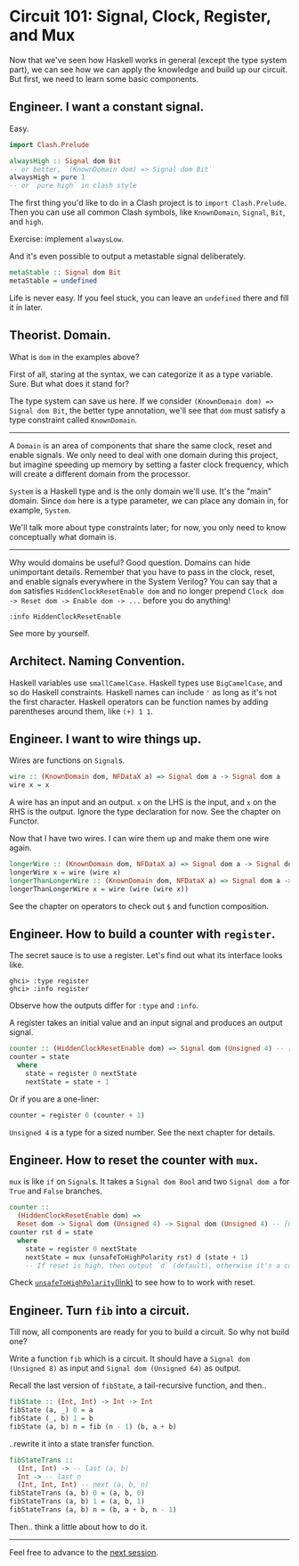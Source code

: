 # Circuit 101: Signal, Clock, Register, and Mux

Now that we've seen how Haskell works in general (except the type system part), we can see how we can apply the knowledge and build up our circuit. But first, we need to learn some basic components.

## Engineer. I want a constant signal.

Easy.

```haskell
import Clash.Prelude

alwaysHigh :: Signal dom Bit
-- or better, `(KnownDomain dom) => Signal dom Bit`
alwaysHigh = pure 1
-- or `pure high` in clash style
```

The first thing you'd like to do in a Clash project is to `import Clash.Prelude`. Then you can use all common Clash symbols, like `KnownDomain`, `Signal`, `Bit`, and `high`.

Exercise: implement `alwaysLow`.

And it's even possible to output a metastable signal deliberately.

```haskell
metaStable :: Signal dom Bit
metaStable = undefined
```

Life is never easy. If you feel stuck, you can leave an `undefined` there and fill it in later.

## Theorist. Domain.

What is `dom` in the examples above?

First of all, staring at the syntax, we can categorize it as a type variable. Sure. But what does it stand for?

The type system can save us here. If we consider `(KnownDomain dom) => Signal dom Bit`, the better type annotation, we'll see that `dom` must satisfy a type constraint called `KnownDomain`.

---

A `Domain` is an area of components that share the same clock, reset and enable signals. We only need to deal with one domain during this project, but imagine speeding up memory by setting a faster clock frequency, which will create a different domain from the processor.

`System` is a Haskell type and is the only domain we'll use. It's the "main" domain. Since `dom` here is a type parameter, we can place any domain in, for example, `System`.

We'll talk more about type constraints later; for now, you only need to know conceptually what domain is.

---

Why would domains be useful? Good question. Domains can hide unimportant details. Remember that you have to pass in the clock, reset, and enable signals everywhere in the System Verilog? You can say that a `dom` satisfies `HiddenClockResetEnable dom` and no longer prepend `Clock dom -> Reset dom -> Enable dom -> ...` before you do anything!

```console
:info HiddenClockResetEnable
```

See more by yourself.

## Architect. Naming Convention.

Haskell variables use `smallCamelCase`. Haskell types use `BigCamelCase`, and so do Haskell constraints. Haskell names can include `'` as long as it's not the first character. Haskell operators can be function names by adding parentheses around them, like `(+) 1 1`.

## Engineer. I want to wire things up.

Wires are functions on `Signal`s.

```haskell
wire :: (KnownDomain dom, NFDataX a) => Signal dom a -> Signal dom a
wire x = x
```

A wire has an input and an output. `x` on the LHS is the input, and `x` on the RHS is the output. Ignore the type declaration for now. See the chapter on Functor.

Now that I have two wires. I can wire them up and make them one wire again.

```haskell
longerWire :: (KnownDomain dom, NFDataX a) => Signal dom a -> Signal dom a
longerWire x = wire (wire x)
longerThanLongerWire :: (KnownDomain dom, NFDataX a) => Signal dom a -> Signal dom a
longerThanLongerWire x = wire (wire (wire x))
```

See the chapter on operators to check out `$` and function composition.

## Engineer. How to build a counter with `register`.

The secret sauce is to use a register. Let's find out what its interface looks like.

```console
ghci> :type register
ghci> :info register
```

Observe how the outputs differ for `:type` and `:info`.

A register takes an initial value and an input signal and produces an output signal.

```haskell
counter :: (HiddenClockResetEnable dom) => Signal dom (Unsigned 4) -- [0, 16) counter
counter = state
  where
    state = register 0 nextState
    nextState = state + 1
```

Or if you are a one-liner:

```haskell
counter = register 0 (counter + 1)
```

`Unsigned 4` is a type for a sized number. See the next chapter for details.

## Engineer. How to reset the counter with `mux`.

`mux` is like `if` on `Signal`s. It takes a `Signal dom Bool` and two `Signal dom a` for `True` and `False` branches.

```haskell
counter ::
  (HiddenClockResetEnable dom) =>
  Reset dom -> Signal dom (Unsigned 4) -> Signal dom (Unsigned 4) -- [0, 16) counter
counter rst d = state
  where
    state = register 0 nextState
    nextState = mux (unsafeToHighPolarity rst) d (state + 1)
    -- If reset is high, then output `d` (default), otherwise it's a counter
```

Check [`unsafeToHighPolarity`(link)](https://hackage.haskell.org/package/clash-prelude-1.6.4/docs/Clash-Signal.html#v:unsafeToHighPolarity) to see how to to work with reset.

## Engineer. Turn `fib` into a circuit.

Till now, all components are ready for you to build a circuit. So why not build one?

Write a function `fib` which is a circuit. It should have a `Signal dom (Unsigned 8)` as input and `Signal dom (Unsigned 64)` as output.

Recall the last version of `fibState`, a tail-recursive function, and then..

```haskell
fibState :: (Int, Int) -> Int -> Int
fibState (a, _) 0 = a
fibState (_, b) 1 = b
fibState (a, b) n = fib (n - 1) (b, a + b)
```

..rewrite it into a state transfer function.

```haskell
fibStateTrans ::
  (Int, Int) -> -- last (a, b)
  Int -> -- last n
  (Int, Int, Int) -- next (a, b, n)
fibStateTrans (a, b) 0 = (a, b, 0)
fibStateTrans (a, b) 1 = (a, b, 1)
fibStateTrans (a, b) n = (b, a + b, n - 1)
```

Then.. think a little about how to do it.

---

Feel free to advance to the [next session](3-bit.md).
